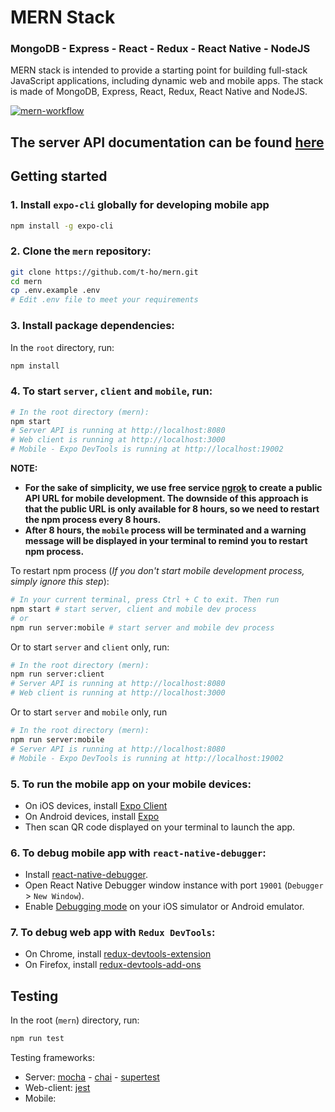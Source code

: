 # MERN Stack

### MongoDB - Express - React - Redux - React Native - NodeJS

MERN stack is intended to provide a starting point for building full-stack JavaScript applications, including dynamic web and mobile apps. The stack is made of MongoDB, Express, React, Redux, React Native and NodeJS.

[![mern-workflow](https://raw.githubusercontent.com/t-ho/mern/assets/assets/mern-workflow.gif)](https://github.com/t-ho/mern)

## The server API documentation can be found [here](./server/README.md)

## Getting started

### 1. Install `expo-cli` globally for developing mobile app

```bash
npm install -g expo-cli
```

### 2. Clone the `mern` repository:

```bash
git clone https://github.com/t-ho/mern.git
cd mern
cp .env.example .env
# Edit .env file to meet your requirements
```

### 3. Install package dependencies:

In the `root` directory, run:

```bash
npm install
```

### 4. To start `server`, `client` and `mobile`, run:

```bash
# In the root directory (mern):
npm start
# Server API is running at http://localhost:8080
# Web client is running at http://localhost:3000
# Mobile - Expo DevTools is running at http://localhost:19002
```

**NOTE:**

- **For the sake of simplicity, we use free service [ngrok](https://ngrok.com/) to create a public API URL for mobile development. The downside of this approach is that the public URL is only available for 8 hours, so we need to restart the npm process every 8 hours.**
- **After 8 hours, the `mobile` process will be terminated and a warning message will be displayed in your terminal to remind you to restart npm process.**

To restart npm process (_If you don't start mobile development process, simply ignore this step_):

```bash
# In your current terminal, press Ctrl + C to exit. Then run
npm start # start server, client and mobile dev process
# or
npm run server:mobile # start server and mobile dev process
```

Or to start `server` and `client` only, run:

```bash
# In the root directory (mern):
npm run server:client
# Server API is running at http://localhost:8080
# Web client is running at http://localhost:3000
```

Or to start `server` and `mobile` only, run

```bash
# In the root directory (mern):
npm run server:mobile
# Server API is running at http://localhost:8080
# Mobile - Expo DevTools is running at http://localhost:19002
```

### 5. To run the mobile app on your mobile devices:

- On iOS devices, install [Expo Client](https://apps.apple.com/us/app/expo-client/id982107779)
- On Android devices, install [Expo](https://play.google.com/store/apps/details?id=host.exp.exponent&hl=en_US)
- Then scan QR code displayed on your terminal to launch the app.

### 6. To debug mobile app with `react-native-debugger`:

- Install [react-native-debugger](https://github.com/jhen0409/react-native-debugger/releases).
- Open React Native Debugger window instance with port `19001` (`Debugger` > `New Window`).
- Enable [Debugging mode](https://facebook.github.io/react-native/docs/debugging.html#accessing-the-in-app-developer-menu) on your iOS simulator or Android emulator.

### 7. To debug web app with `Redux DevTools`:

- On Chrome, install [redux-devtools-extension](https://chrome.google.com/webstore/detail/redux-devtools/lmhkpmbekcpmknklioeibfkpmmfibljd)
- On Firefox, install [redux-devtools-add-ons](https://addons.mozilla.org/en-US/firefox/addon/reduxdevtools/)

## Testing

In the root (`mern`) directory, run:

```bash
npm run test
```

Testing frameworks:

- Server: [mocha](https://mochajs.org/) - [chai](https://www.chaijs.com/) - [supertest](https://github.com/visionmedia/supertest)
- Web-client: [jest](https://jestjs.io/)
- Mobile:
